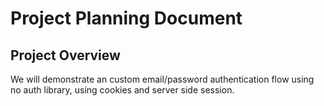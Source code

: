 # Project Planning Document

## Project Overview

We will demonstrate an custom email/password authentication flow using no auth library, using cookies and server side session.
